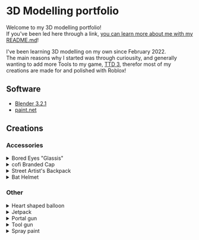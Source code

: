 # 3D Modelling portfolio

Welcome to my 3D modelling portfolio!<br>
If you've been led here through a link, [you can learn more about me with my README.md](README.md)!

I've been learning 3D modelling on my own since February 2022.<br>
The main reasons why I started was through curiousity, and generally wanting to add more Tools to my game, [TTD 3](https://ttd3.qts.life), therefor most of my creations are made for and polished with Roblox!

## Software

+ [Blender 3.2.1](https://blender.org)
+ [paint.net](https://getpaint.net)


## Creations

### Accessories

<details>
  <summary>Bored Eyes "Glassis"</summary>
  
  ![glassis](res/models/glassis.png)<br>
  Inspired by [@huiyunwenhua's Wacky Sunglasses](https://www.roblox.com/catalog/6742512536/Wacky-Sunglasses)
  > [buy it here!](https://www.roblox.com/catalog/12134450393/Bored-Glassis)
</details>

<details>
  <summary>cofi Branded Cap</summary>
  
  ![cap](res/models/cap.png)<br>
  > [buy it here!](https://www.roblox.com/catalog/12134205990/cofi-Cap)
</details>

<details>
  <summary>Street Artist's Backpack</summary>
  
  ![back](res/models/back.png)<br>
  I made this for my UGC application! [See the process here!](res/progress.pdf)
  > [buy it here!](https://www.roblox.com/catalog/11919851882/Street-Artists-Backpack)
</details>

<details>
  <summary>Bat Helmet</summary>
  
  ![back](res/models/bathelm.png)<br>
  This was a commission for a friend of mine
  > [buy them here!](https://www.roblox.com/catalog?Category=11&Subcategory=19&CreatorName=Studios%20Military%20Roleplay%20Fan%20Roblox%20Clothing&CreatorType=Group&salesTypeFilter=1)
</details>

### Other

<details>
  <summary>Heart shaped balloon</summary>
  
  ![heart](res/models/heart.png)<br>
  This was basically one of my first 3D models..
</details>

<details>
  <summary>Jetpack</summary>
  
  ![jet](res/models/jet.png)<br>
  inspired by GTA:SA!
</details>

<details>
  <summary>Portal gun</summary>
  
  ![portal](res/models/portal.png) <br>
  I'm making a note here: `HUGE SUCCESS!`
</details>

<details>
  <summary>Tool gun</summary>
  
  ![tool](res/models/tool.png)  <br>
  Toodoo, toodoo, banana bus!
</details>

<details>
  <summary>Spray paint</summary>
  
  ![spray](res/models/spray.png)  <br>
  Texture made by [0HappY_L0@twitter](//twitter.com/0HappY_L0), the backpack was inspired by this!
</details>

